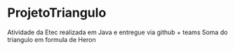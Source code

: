 # ProjetoTriangulo
Atividade da Etec realizada em Java e entregue via github + teams
Soma do triangulo em formula de Heron

